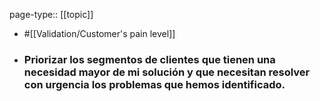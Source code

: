 page-type:: [[topic]]

- #[[Validation/Customer's pain level]]

- ### Priorizar los segmentos de clientes que tienen una necesidad mayor de mi solución y que necesitan resolver con urgencia los problemas que hemos identificado.



